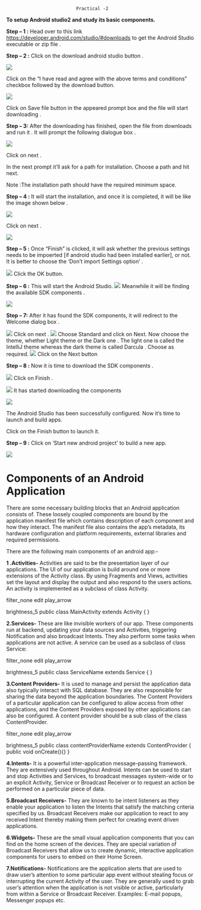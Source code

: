                               Practical -2
**To setup Android studio2 and study its basic components.**

**Step – 1 :**
Head over to this link https://developer.android.com/studio/#downloads to get the Android Studio executable or zip file .

**Step – 2 :**
Click on the download android studio button .

![](https://media.geeksforgeeks.org/wp-content/uploads/DownAS_GFG.png)

Click on the “I have read and agree with the above terms and conditions” checkbox followed by the download button.

![](https://media.geeksforgeeks.org/wp-content/uploads/Screenshot-96-1.png)

Click on Save file button in the appeared prompt box and the file will start downloading .

**Step – 3:**
After the downloading has finished, open the file from downloads and run it .
It will prompt the following dialogue box .

![](https://media.geeksforgeeks.org/wp-content/uploads/as1-1.png)

Click on next .

In the next prompt it’ll ask for a path for installation. Choose a path and hit next.

Note :The installation path should have the required minimum space.

**Step – 4 :**
It will start the installation, and once it is completed, it will be like the image shown below .

![](https://media.geeksforgeeks.org/wp-content/uploads/as3-1.png)

Click on next .

![](https://media.geeksforgeeks.org/wp-content/uploads/as4-1.png)

**Step – 5 :**
Once “Finish” is clicked, it will ask whether the previous settings needs to be impoerted [if android studio had been installed earlier], or not.
It is better to choose the ‘Don’t import Settings option’ .

![](https://media.geeksforgeeks.org/wp-content/uploads/as5-1.png)
Click the OK button.

**Step – 6 :**
This will start the Android Studio.
![](https://media.geeksforgeeks.org/wp-content/uploads/as15.png)
Meanwhile it will be finding the available SDK components .

![](https://media.geeksforgeeks.org/wp-content/uploads/as7-1.png)

**Step – 7:**
After it has found the SDK components, it will redirect to the Welcome dialog box .

![](https://media.geeksforgeeks.org/wp-content/uploads/as8.png)
Click on next .
![](https://media.geeksforgeeks.org/wp-content/uploads/as9.png)
Choose Standard and click on Next.
Now choose the theme, whether Light theme or the Dark one .
The light one is called the IntelliJ theme whereas the dark theme is called Darcula .
Choose as required.
![](https://media.geeksforgeeks.org/wp-content/uploads/as10.png)
Click on the Next button

**Step – 8 :**
Now it is time to download the SDK components .

![](https://media.geeksforgeeks.org/wp-content/uploads/as11.png)
Click on Finish .

![](https://media.geeksforgeeks.org/wp-content/uploads/as12.png)
It has started downloading the components

![](https://media.geeksforgeeks.org/wp-content/uploads/as13.png)

The Android Studio has been successfully configured.
Now it’s time to launch and build apps.

Click on the Finish button to launch it.

**Step – 9 :**
Click on ‘Start new android project’ to build a new app.

![](https://media.geeksforgeeks.org/wp-content/uploads/as14.png)


# Components of an Android Application
There are some necessary building blocks that an Android application consists of. These loosely coupled components are bound by the application manifest file which contains description of each component and how they interact. The manifest file also contains the app’s metadata, its hardware configuration and platform requirements, external libraries and required permissions.

There are the following main components of an android app:-

**1 .Activities-**
Activities are said to be the presentation layer of our applications. The UI of our application is build around one or more extensions of the Activity class. By using Fragments and Views, activities set the layout and display the output and also respond to the users actions.
An activity is implemented as a subclass of class Activity.



 

filter_none
edit
play_arrow

brightness_5
public class MainActivity extends Activity { 
} 

**2.Services-**
These are like invisible workers of our app. These components run at backend, updating your data sources and Activities, triggering Notification and also broadcast Intents. They also perform some tasks when applications are not active. A service can be used as a subclass of class Service:

filter_none
edit
play_arrow

brightness_5
public class ServiceName extends Service { 
} 

**3.Content Providers-**
It is used to manage and persist the application data also typically interact with SQL database. They are also responsible for sharing the data beyond the application boundaries. The Content Providers of a particular application can be configured to allow access from other applications, and the Content Providers exposed by other applications can also be configured.
A content provider should be a sub class of the class ContentProvider.

filter_none
edit
play_arrow

brightness_5
public class contentProviderName extends  ContentProvider { 
   public void onCreate(){} 
} 

**4.Intents-**
It is a powerful inter-application message-passing framework. They are extensively used throughout Android. Intents can be used to start and stop Activities and Services, to broadcast messages system-wide or to an explicit Activity, Service or Broadcast Receiver or to request an action be performed on a particular piece of data.

**5.Broadcast Receivers-**
They are known to be intent listeners as they enable your application to listen the Intents that satisfy the matching criteria specified by us. Broadcast Receivers make our application to react to any received Intent thereby making them perfect for creating event driven applications.

**6.Widgets-**
These are the small visual application components that you can find on the home screen of the devices. They are special variation of Broadcast Receivers that allow us to create dynamic, interactive application components for users to embed on their Home Screen.

**7.Notifications-**
Notifications are the application alerts that are used to draw user’s attention to some particular app event without stealing focus or interrupting the current Activity of the user. They are generally used to grab user’s attention when the application is not visible or active, particularly from within a Service or Broadcast Receiver. Examples: E-mail popups, Messenger popups etc.
